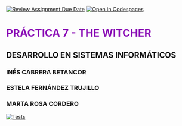 [![Review Assignment Due Date](https://classroom.github.com/assets/deadline-readme-button-22041afd0340ce965d47ae6ef1cefeee28c7c493a6346c4f15d667ab976d596c.svg)](https://classroom.github.com/a/nao75Rei)
[![Open in Codespaces](https://classroom.github.com/assets/launch-codespace-2972f46106e565e64193e422d61a12cf1da4916b45550586e14ef0a7c637dd04.svg)](https://classroom.github.com/open-in-codespaces?assignment_repo_id=18539287)

# <span style="color: #8b0fb6;">PRÁCTICA 7 - THE WITCHER</span>
## DESARROLLO EN SISTEMAS INFORMÁTICOS 
### INÉS CABRERA BETANCOR
### ESTELA FERNÁNDEZ TRUJILLO
### MARTA ROSA CORDERO

[![Tests](https://github.com/ULL-ESIT-INF-DSI-2425/prct07-witcher-datamodel-groupi/actions/workflows/ci.yml/badge.svg)](https://github.com/ULL-ESIT-INF-DSI-2425/prct07-witcher-datamodel-groupi/actions/workflows/ci.yml)
